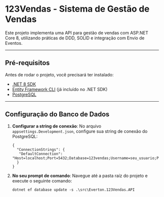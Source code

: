 # 123Vendas - Sistema de Gestão de Vendas

Este projeto implementa uma API para gestão de vendas com ASP.NET Core 8, utilizando práticas de DDD, SOLID e integração com Envio de Eventos.

---

## Pré-requisitos

Antes de rodar o projeto, você precisará ter instalado:

- [.NET 8 SDK](https://dotnet.microsoft.com/download/dotnet/8.0)
- [Entity Framework CLI](https://learn.microsoft.com/en-us/ef/core/cli/dotnet) (já incluído no .NET SDK)
- [PostgreSQL](https://www.postgresql.org/download/)

---

## Configuração do Banco de Dados

1. **Configurar a string de conexão**:
	No arquivo `appsettings.Development.json`, configure sua string de conexão do PostgreSQL:
	```
	{
	  "ConnectionStrings": {
	   "DefaultConnection": "Host=localhost;Port=5432;Database=123vendas;Username=seu_usuario;Password=sua_senha"
	  }
	}
	```


2. **No seu prompt de comando**:
	Navegue até a pasta raíz do projeto e execute o seguinte comando:
	```
	dotnet ef database update -s .\src\Everton.123Vendas.API
	```